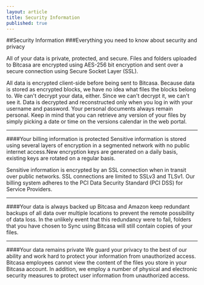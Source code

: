 ```yaml
---
layout: article
title: Security Information
published: true
---
```


##Security Information
###Everything you need to know about security and privacy

All of your data is private, protected, and secure. Files and folders uploaded to Bitcasa are encrypted using AES-256 bit encryption and sent over a secure connection using Secure Socket Layer (SSL).

All data is encrypted client-side before being sent to Bitcasa. Because data is stored as encrypted blocks, we have no idea what files the blocks belong to. We can't decrypt your data, either. Since we can't decrypt it, we can't see it. Data is decrypted and reconstructed only when you log in with your username and password. Your personal documents always remain personal. Keep in mind that you can retrieve any version of your files by simply picking a date or time on the versions calendar in the web portal. 

---

####Your billing information is protected
Sensitive information is stored using several layers of encryption in a segmented network with no public internet access.New encryption keys are generated on a daily basis, existing keys are rotated on a regular basis.

Sensitive information is encrypted by an SSL connection when in transit over public networks. SSL connections are limited to SSLv3 and TLSv1. Our billing system adheres to the PCI Data Security Standard (PCI DSS) for Service Providers.

---

####Your data is always backed up
Bitcasa and Amazon keep redundant backups of all data over multiple locations to prevent the remote possibility of data loss. In the unlikely event that this redundancy were to fail, folders that you have chosen to Sync using Bitcasa will still contain copies of your files. 

---

####Your data remains private
We guard your privacy to the best of our ability and work hard to protect your information from unauthorized access. Bitcasa employees cannot view the content of the files you store in your Bitcasa account. In addition, we employ a number of physical and electronic security measures to protect user information from unauthorized access.


